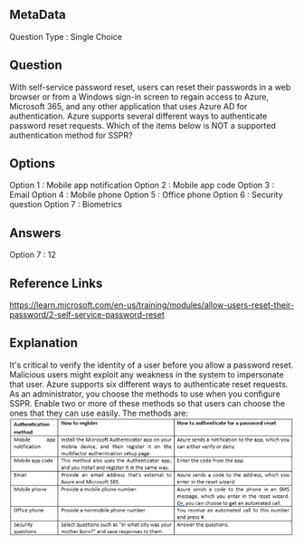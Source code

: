## MetaData 
Question Type : Single Choice 

## Question 
With self-service password reset, users can reset their passwords in a web browser or from a Windows sign-in screen to regain access to Azure, Microsoft 365, and any other application that uses Azure AD for authentication. Azure supports several different ways to authenticate password reset requests. Which of the items below is NOT a supported authentication method for SSPR? 

## Options 
Option 1 : Mobile app notification 
Option 2 : Mobile app code
Option 3 : Email
Option 4 : Mobile phone
Option 5 : Office phone
Option 6 : Security question
Option 7 : Biometrics 

## Answers 
Option 7  : 12

## Reference Links 
https://learn.microsoft.com/en-us/training/modules/allow-users-reset-their-password/2-self-service-password-reset  

## Explanation 
It's critical to verify the identity of a user before you allow a password reset. Malicious users might exploit any weakness in the system to impersonate that user. Azure supports six different ways to authenticate reset requests. <br> As an administrator, you choose the methods to use when you configure SSPR. Enable two or more of these methods so that users can choose the ones that they can use easily. The methods are:<br><img src="https://github.com/CloudLabs-MOC-PT/Practice-Test-Images/blob/main/CLX/Images/E14.PNG?raw=true"/>
